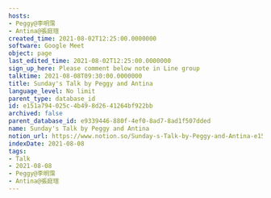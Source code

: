 ```yaml
---
hosts:
- Peggy@李明霈
- Antina@張庭瑄
created_time: 2021-08-02T12:25:00.0000000
software: Google Meet
object: page
last_edited_time: 2021-08-02T12:25:00.0000000
sign_up_here: Please comment below note in Line group
talktime: 2021-08-08T09:30:00.0000000
title: Sunday's Talk by Peggy and Antina
language_level: No limit
parent_type: database_id
id: e151a794-025c-4b49-8d26-41264bf922bb
archived: false
parent_database_id: e9339446-880f-4ef0-8ad7-8ad1f507dded
name: Sunday's Talk by Peggy and Antina
notion_url: https://www.notion.so/Sunday-s-Talk-by-Peggy-and-Antina-e151a794025c4b498d2641264bf922bb
indexDate: 2021-08-08
tags:
- Talk
- 2021-08-08
- Peggy@李明霈
- Antina@張庭瑄
---
```







